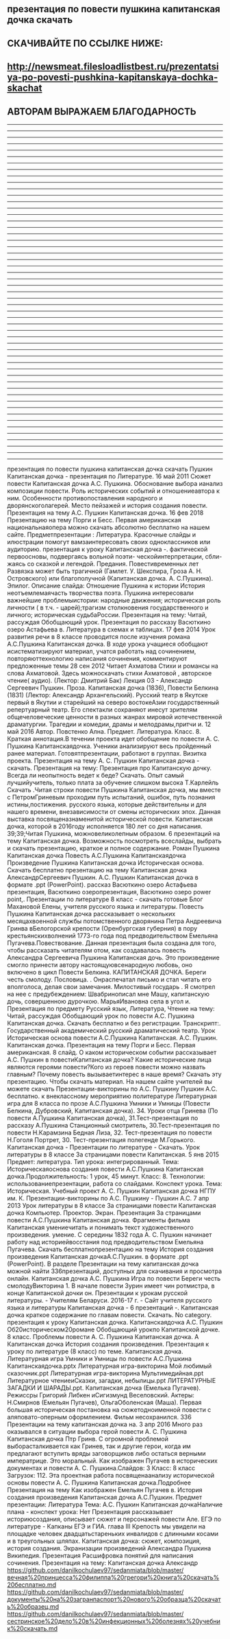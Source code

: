 презентация по повести пушкина капитанская дочка скачать
--------------------------------------------------
СКАЧИВАЙТЕ ПО ССЫЛКЕ НИЖЕ:
--------------------------------------------------
http://newsmeat.filesloadlistbest.ru/prezentatsiya-po-povesti-pushkina-kapitanskaya-dochka-skachat
--------------------------------------------------
АВТОРАМ ВЫРАЖАЕМ БЛАГОДАРНОСТЬ
--------------------------------------------------
--------------------------------------------------
--------------------------------------------------
--------------------------------------------------
--------------------------------------------------
--------------------------------------------------
--------------------------------------------------
--------------------------------------------------
--------------------------------------------------
--------------------------------------------------
--------------------------------------------------
--------------------------------------------------
--------------------------------------------------
--------------------------------------------------
--------------------------------------------------
--------------------------------------------------
--------------------------------------------------
--------------------------------------------------
--------------------------------------------------
--------------------------------------------------
--------------------------------------------------
--------------------------------------------------
--------------------------------------------------
--------------------------------------------------
--------------------------------------------------
--------------------------------------------------
--------------------------------------------------
--------------------------------------------------
--------------------------------------------------
--------------------------------------------------
--------------------------------------------------
--------------------------------------------------
--------------------------------------------------
--------------------------------------------------
--------------------------------------------------
--------------------------------------------------
--------------------------------------------------
--------------------------------------------------
--------------------------------------------------
--------------------------------------------------
--------------------------------------------------
--------------------------------------------------
--------------------------------------------------
--------------------------------------------------
--------------------------------------------------
--------------------------------------------------
--------------------------------------------------
--------------------------------------------------
--------------------------------------------------
--------------------------------------------------
--------------------------------------------------
--------------------------------------------------
--------------------------------------------------
--------------------------------------------------
презентация по повести пушкина капитанская дочка скачать Пушкин Капитанская дочка - презентация по Литературе. 16 май 2011  Сюжет повести Капитанская дочка А.С. Пушкина. Обоснование выбора ианализ композиции повести. Роль исторических событий и отношениеавтора к ним. Особенности противопоставления народного и дворянскоголагерей. Место пейзажей и история создания повести. Презентация на тему А.С. Пушкин Капитанская дочка. 16 фев 2018  Презентацию на тему Порги и Бесс. Первая американская национальнаяопера можно скачать абсолютно бесплатно на нашем сайте. Предметпрезентации : Литература. Красочные слайды и илюстрации помогут вамзаинтересовать своих одноклассников или аудиторию. презентация к уроку Капитанская дочка -. фактической первоосновы, подвергаясь вольной поэти- ческойинтерпретации, сбли- жаясь со сказкой и легендой. Предания. Повестивременных лет  Развязка может быть трагичной (Гамлет. У. Шекспира, Гроза А. Н. Островского) или благополучной (Капитанская дочка. А. С.Пушкина). Эпилог. Описание слайда: Отношение Пушкина к истории История  неотъемлемаячасть творчества поэта. Пушкина интересовали важнейшие проблемыистории: народные движения; историческая роль личности ( в т.ч. - царей);трагизм столкновения государственного и личного; историческая судьбаРоссии. Презентация на тему: Читай, рассуждая Обобщающий урок. Презентация по рассказу Васюткино озеро Астафьева в. Литература в схемах и таблицах. 17 фев 2014  Урок развития речи в 8 классе проводится после изучения романа А.С.Пушкина  Капитанская дочка. В ходе урока учащиеся обобщают исистематизируют материал, учатся работать над сочинением, повторяюттехнологию написания сочинения, комментируют предложенные темы
28 сен 2012  Читает Ахматова Стихи и романсы на слова Ахматовой. Здесь можноскачать стихи Ахматовой , авторское чтение( аудио).  (Лектор: Дмитрий Бак)  Лекция 03 - Александр Сергеевич Пушкин. Проза. Капитанская дочка (1836), Повести Белкина (1831) (Лектор: Александр Архангельский). Русский театр в Якутске  первый в Якутии и старейший на северо  востокеАзии государственный репертуарный театр. Его спектакли сохраняют инесут зрителям общечеловеческие ценности в разных жанрах мировой иотечественной драматургии. Трагедии и комедии, драмы и мелодрамы,притчи и. 12 май 2016  Автор. Повстенко Ална. Предмет. Литература. Класс. 8. Краткая аннотация.В течении проекта идет обобщение по повести А. С. Пушкина Капитанскаядочка. Ученики анализируют весь пройденный ранее материал. Готовятпрезентации, работают в группах. Визитка проекта. Презентация на тему А. С. Пушкин Капитанская дочка - скачать. Презентация на тему: Презентация про Капитанскую дочку. Всегда ли неопытность ведет к беде? Скачать.  Опыт  самый лучшийучитель, только плата за обучение слишком высока Т.Карлейль Скачать .Читая строки повести Пушкина Капитанская дочка, мы вместе с ПетромГриневым проходим путь испытаний, ошибок, путь познания истины,постижения. русского языка, которые действительны и для нашего времени, внезависимости от смены исторических эпох. Данная выставка посвященазнаменитой исторической повести. Капитанская дочка, которой в 2016году исполняется 180 лет со дня написания. 39;39;Читая Пушкина, можновеликолепным образом. 6 презентаций на тему Капитанская дочка. Возможность посмотреть всеслайды, выбрать и скачать презентацию, краткое и полное содержание. Роман Пушкина Капитанская дочка  Повесть А.С.Пушкина Капитанскаядочка  Произведение Пушкина Капитанская дочка  Историческая основа. Скачать бесплатно презентацию на тему Капитанская дочка АлександрСергеевич Пушкин. А.С. Пушкин Капитанская дочка в формате .ppt (PowerPoint). рассказ Васюткино озеро Астафьева презентация, Васюткино озеропрезентация, Васюткино озеро power point,. Презентации по литературе 8 класс - скачать готовые
Блог Махановой Елены, учителя русского языка и литературы. Повесть Пушкина Капитанская дочка рассказывает о нескольких месяцахвоенной службы потомственного дворянина Петра Андреевича Гринва вБелогорской крепости (Оренбургская губерния) в пору крестьянскихволнений 1773-го года под предводительством Емельяна Пугачева.Повествование. Данная презентация была создана для того, чтобы рассказать читателям отом, как создавалась повесть Александра Сергеевича Пушкина Капитанская дочь. Это произведение смогло принести автору настоящуювсенародную любовь, оно включено в цикл Повести Белкина. КАПИТАНСКАЯ ДОЧКА. Береги честь смолоду. Пословица. . Онраспечатал письмо и стал читать его вполголоса, делая свои замечания. Милостивый государь . Я смотрел на нее с предубеждением: Швабринописал мне Машу, капитанскую дочь, совершенною дурочкою. МарьяИвановна села в угол и. Презентация по предмету Русский язык, Литература, Чтение на тему: Читай, рассуждая Обобщающий урок по повести А.С. Пушкина Капитанская дочка. Скачать бесплатно и без регистрации.  Транскрипт:. Государственный академический русский драматический театр. Урок Историческая основа повести А.С.Пушкина Капитанская. А.С. Пушкин. Капитанская дочка. Презентация на тему Порги и Бесс. Первая американская. 8 слайд. О каком историческом событии рассказывает А.С. Пушкин в повестиКапитанская дочка? Какие исторические лица являются героями повести?Кого из героев повести можно назвать главным? Почему повесть вызываетинтерес в наше время? Скачать эту презентацию. Чтобы скачать материал. На нашем сайте учителей вы можете скачать Презентации-викторины по А.С. Пушкину Пушкин А.С. бесплатно.  к внеклассному мероприятию политературе Литературная игра для 8 класса по прозе А.С.Пушкина Умники и Умницы (Повести Белкина, Дубровский, Капитанская дочка).
34. Уроки отца Гринева (По повести А.Пушкина Капитанская дочка), 31.Тест-презентация по рассказу А.Пушкина Станционный смотритель, 30.Тест-презентация по повести Н.Карамзина Бедная Лиза, 32. Тест-презентация по повести Н.Гоголя Портрет, 30. Тест-презентация полегенде М.Горького. Капитанская дочка - Презентации по литературе - Скачать. Урок литературы в 8 классе За страницами повести Капитанская. 5 янв 2015  Предмет: литература. Тип урока: интегрированный. Тема: Историческаяоснова создания повести А.С.Пушкина Капитанская дочка.Продолжительность: 1 урок, 45 минут. Класс: 8. Технологии: использованиепрезентации, работа со слайдами. Конспект урока. Тема: Историческая. Учебный проект А. С. Пушкин Капитанская дочка  НГПУ им. К. Презентации-викторины по А.С. Пушкину - Пушкин А.С. 7 апр 2013  Урок литературы в 8 классе За страницами повести Капитанская дочка Компьютер. Проектор. Экран. Презентация За страницами повести А.С.Пушкина Капитанская дочка. Фрагменты фильма Капитанская  умениечитать и понимать текст художественного произведения. умение. С середины 1832 года А. С. Пушкин начинает работу над историейвосстания под предводительством Емельяна Пугачева.  Скачать бесплатнопрезентацию на тему История создания произведения Капитанская дочкаА.С.Пушкин. в формате .ppt (PowerPoint). В разделе Презентации на тему капитанская дочка можной найти 336презентаций, доступных для скачивания и просмотра онлайн.  Капитанская дочка А.С. Пушкина Игра по повести Береги честь смолодуВикторина  1. В начале повести Зурин имеет чин ротмистра, в конце Капитанской дочки он. Презентации к урокам русской литературы. - Учителям Беларуси. 2016-17 г. - Сайт учителя русского языка и литературы
Капитанская дочка - 6 презентаций -. Капитанская дочка краткое содержание по главам повести. Скачать. No category. презентация к уроку Капитанская дочка. Капитанскаядочка А.С. Пушкин  Об20историческом20романе  Обобщающий урокпо Капитанской дочке. 8 класс. Проблемы повести А. С. Пушкина Капитанская дочка. А Капитанская дочка История создания произведения. Презентация к уроку по литературе (8 класс) по теме. Капитанская дочка. Литературная игра Умники и Умницы по повести А.С.Пушкина Капитанскаядочка.pptx  Литературная игра-викторина Мой любимый сказочник.ppt Литературная игра-викторина Мультимедийная.ppt  Литературное чтениеиСказки, загадки, небылицы.ppt  ЛИТЕРАТУРНЫЕ ЗАГАДКИ И ШАРАДЫ.ppt. Капитанская дочка (Емелька Пугачев). Режиссры Григорий Либкен иСигизмунд Веселовский. Актеры: Н.Смирнов (Емельян Пугачев), ОльгаОболенская (Маша). Первая большая историческая постановка на сюжетодноименной повести с аляповато-оперным оформлением. Фильм несохранился. 336 Презентации на тему капитанская дочка на. 3 апр 2016  Много раз оказывался в ситуации выбора герой повести А. С. Пушкина Капитанская дочка Птр Гринв. С огромной проблемой выборасталкивается как Гринев, так и другие герои, когда им предлагают вступить вряды заговорщиков либо остаться верными императрице. Это моральный. Как изображен Пугачев в исторических документах и повести А. С. Пушкина.Слайдов: 3 Класс: 8 класс Загрузок: 112. Эта проектная работа посвященаанализу исторической основы повести А. С. Пушкина Капитанская дочка.Подробнее  Презентация на тему Как изображен Емельян Пугачев в. История создания произведения Капитанская дочка А.С.Пушкин.
Предмет презентации: Литература Тема: А.С. Пушкин Капитанская дочкаНаличие плана - конспект урока: Нет Презентация рассказывает историюсоздания, описывает сюжет и персонажей повести Але. ЕГЭ по литературе - Капканы ЕГЭ и ГИА. глава III Крепость  мы увидели на площадке человек двадцатьстареньких инвалидов с длинными косами и в треугольных шляпах. Капитанская дочка: сюжет, композиция, история создания. Экранизации произведений Александра Пушкина  Википедия. Презентация Расшифровка понятий для написания сочинения. Презентация на тему: Капитанская дочка Александр
https://github.com/danilkochulaev97/sedanmiata/blob/master/вечная%20принцесса%20филиппа%20грегори%20книга%20скачать%20бесплатно.md
https://github.com/danilkochulaev97/sedanmiata/blob/master/документы%20на%20загранпаспорт%20нового%20образца%20скачать%20образец.md
https://github.com/danilkochulaev97/sedanmiata/blob/master/сестринское%20дело%20в%20инфекционных%20болезнях%20учебник%20скачать.md
